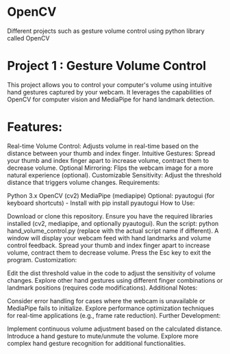 # OpenCV
Different projects such as gesture volume control using python library called OpenCV

# Project 1 : Gesture Volume Control
This project allows you to control your computer's volume using intuitive hand gestures captured by your webcam. It leverages the capabilities of OpenCV for computer vision and MediaPipe for hand landmark detection.

# Features:

Real-time Volume Control: Adjusts volume in real-time based on the distance between your thumb and index finger.
Intuitive Gestures: Spread your thumb and index finger apart to increase volume, contract them to decrease volume.
Optional Mirroring: Flips the webcam image for a more natural experience (optional).
Customizable Sensitivity: Adjust the threshold distance that triggers volume changes.
Requirements:

Python 3.x
OpenCV (cv2)
MediaPipe (mediapipe)
Optional: pyautogui (for keyboard shortcuts) - Install with pip install pyautogui
How to Use:

Download or clone this repository.
Ensure you have the required libraries installed (cv2, mediapipe, and optionally pyautogui).
Run the script: python hand_volume_control.py (replace with the actual script name if different).
A window will display your webcam feed with hand landmarks and volume control feedback.
Spread your thumb and index finger apart to increase volume, contract them to decrease volume.
Press the Esc key to exit the program.
Customization:

Edit the dist threshold value in the code to adjust the sensitivity of volume changes.
Explore other hand gestures using different finger combinations or landmark positions (requires code modifications).
Additional Notes:

Consider error handling for cases where the webcam is unavailable or MediaPipe fails to initialize.
Explore performance optimization techniques for real-time applications (e.g., frame rate reduction).
Further Development:

Implement continuous volume adjustment based on the calculated distance.
Introduce a hand gesture to mute/unmute the volume.
Explore more complex hand gesture recognition for additional functionalities.
